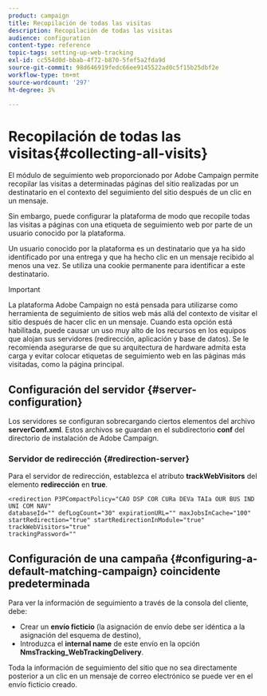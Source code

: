 ```yaml
---
product: campaign
title: Recopilación de todas las visitas
description: Recopilación de todas las visitas
audience: configuration
content-type: reference
topic-tags: setting-up-web-tracking
exl-id: cc554d0d-bbab-4f72-b870-5fef5a2fda9d
source-git-commit: 98d646919fedc66ee9145522ad0c5f15b25dbf2e
workflow-type: tm+mt
source-wordcount: '297'
ht-degree: 3%

---
```


# Recopilación de todas las visitas{#collecting-all-visits}

El módulo de seguimiento web proporcionado por Adobe Campaign permite recopilar las visitas a determinadas páginas del sitio realizadas por un destinatario en el contexto del seguimiento del sitio después de un clic en un mensaje.

Sin embargo, puede configurar la plataforma de modo que recopile todas las visitas a páginas con una etiqueta de seguimiento web por parte de un usuario conocido por la plataforma.

Un usuario conocido por la plataforma es un destinatario que ya ha sido identificado por una entrega y que ha hecho clic en un mensaje recibido al menos una vez. Se utiliza una cookie permanente para identificar a este destinatario.

>[!IMPORTANT]
>
>La plataforma Adobe Campaign no está pensada para utilizarse como herramienta de seguimiento de sitios web más allá del contexto de visitar el sitio después de hacer clic en un mensaje. Cuando esta opción está habilitada, puede causar un uso muy alto de los recursos en los equipos que alojan sus servidores (redirección, aplicación y base de datos). Se le recomienda asegurarse de que su arquitectura de hardware admita esta carga y evitar colocar etiquetas de seguimiento web en las páginas más visitadas, como la página principal.

## Configuración del servidor {#server-configuration}

Los servidores se configuran sobrecargando ciertos elementos del archivo **serverConf.xml**. Estos archivos se guardan en el subdirectorio **conf** del directorio de instalación de Adobe Campaign.

### Servidor de redirección {#redirection-server}

Para el servidor de redirección, establezca el atributo **trackWebVisitors** del elemento **redirección** en **true**.

```
<redirection P3PCompactPolicy="CAO DSP COR CURa DEVa TAIa OUR BUS IND UNI COM NAV"
databaseId="" defLogCount="30" expirationURL="" maxJobsInCache="100"
startRedirection="true" startRedirectionInModule="true" trackWebVisitors="true"
trackingPassword=""
```

## Configuración de una campaña {#configuring-a-default-matching-campaign} coincidente predeterminada

Para ver la información de seguimiento a través de la consola del cliente, debe:

* Crear un **envío ficticio** (la asignación de envío debe ser idéntica a la asignación del esquema de destino),
* Introduzca el **internal name** de este envío en la opción **NmsTracking_WebTrackingDelivery**.

Toda la información de seguimiento del sitio que no sea directamente posterior a un clic en un mensaje de correo electrónico se puede ver en el envío ficticio creado.
